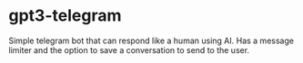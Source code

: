 # gpt3-telegram
Simple telegram bot that can respond like a human using AI. Has a message limiter and the option to save a conversation to send to the user.

